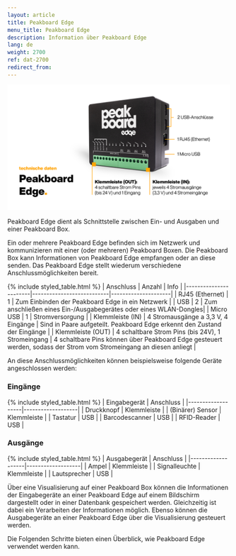 ```yaml
---
layout: article
title: Peakboard Edge
menu_title: Peakboard Edge 
description: Information über Peakboard Edge
lang: de
weight: 2700
ref: dat-2700
redirect_from:
---
```


![Peakboard Edge](/assets/images/data-sources/peakboard-edge/peakboard-edge_technical-details_de.png)

Peakboard Edge dient als Schnittstelle zwischen Ein- und Ausgaben und einer Peakboard Box. 

Ein oder mehrere Peakboard Edge befinden sich im Netzwerk und kommunizieren mit einer (oder mehreren) Peakboard Boxen. Die Peakboard Box kann Informationen von Peakboard Edge empfangen oder an diese senden. Das Peakboard Edge stellt wiederum verschiedene Anschlussmöglichkeiten bereit.

{% include styled_table.html %}
| Anschluss				| Anzahl				    | Info                |
|-----------------------|---------------------------|---------------------|
| RJ45 (Ethernet)       | 1                         | Zum Einbinden der Peakboard Edge in ein Netzwerk |
| USB                   | 2                         | Zum anschließen eines Ein-/Ausgabegerätes oder eines WLAN-Dongles|
| Micro USB				| 1							| Stromversorgung |
| Klemmleiste (IN)		| 4 Stromausgänge a 3,3 V, 4 Eingänge | Sind in Paare aufgeteilt. Peakboard Edge erkennt den Zustand der Eingänge |
| Klemmleiste (OUT)		| 4 schaltbare Strom Pins (bis 24V), 1 Stromeingang | 4 schaltbare Pins können über Peakboard Edge gesteuert werden, sodass der Strom vom Stromeingang an diesen anliegt |


An diese Anschlussmöglichkeiten können beispielsweise folgende Geräte angeschlossen werden:


### Eingänge

{% include styled_table.html %}
| Eingabegerät 		| Anschluss 		|
|-------------------|-------------------|
| Druckknopf		| Klemmleiste		|
| (Binärer) Sensor	| Klemmleiste		|
| Tastatur			| USB				|
| Barcodescanner	| USB				|
| RFID-Reader		| USB				|


### Ausgänge

{% include styled_table.html %}
| Ausgabegerät		| Anschluss			|
|-------------------|-------------------|
| Ampel				| Klemmleiste		|
| Signalleuchte		| Klemmleiste		|
| Lautsprecher		| USB				|


Über eine Visualisierung auf einer Peakboard Box können die Informationen der Eingabegeräte an einer Peakboard Edge auf einem Bildschirm dargestellt oder in einer Datenbank gespeichert werden. Gleichzeitig ist dabei ein Verarbeiten der Informationen möglich. Ebenso können die Ausgabegeräte an einer Peakboard Edge über die Visualisierung gesteuert werden. 

Die Folgenden Schritte bieten einen Überblick, wie Peakboard Edge verwendet werden kann.